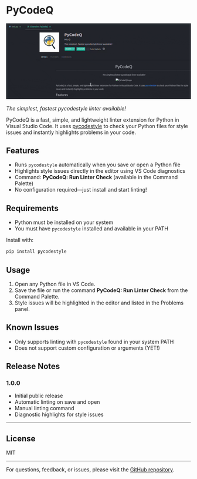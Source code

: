 # PyCodeQ

![PyCodeQ Demo](https://raw.githubusercontent.com/MicrQ/assets/main/PyCodeQ/v1.0.0.gif)

*The simplest, fastest pycodestyle linter available!*

PyCodeQ is a fast, simple, and lightweight linter extension for Python in Visual Studio Code. It uses [pycodestyle](https://pycodestyle.pycqa.org/en/latest/) to check your Python files for style issues and instantly highlights problems in your code.

## Features

- Runs `pycodestyle` automatically when you save or open a Python file
- Highlights style issues directly in the editor using VS Code diagnostics
- Command: **PyCodeQ: Run Linter Check** (available in the Command Palette)
- No configuration required—just install and start linting!

## Requirements

- Python must be installed on your system
- You must have `pycodestyle` installed and available in your PATH

Install with:

```bash
pip install pycodestyle
```

## Usage

1. Open any Python file in VS Code.
2. Save the file or run the command **PyCodeQ: Run Linter Check** from the Command Palette.
3. Style issues will be highlighted in the editor and listed in the Problems panel.

## Known Issues

- Only supports linting with `pycodestyle` found in your system PATH
- Does not support custom configuration or arguments (YET!)

## Release Notes

### 1.0.0
- Initial public release
- Automatic linting on save and open
- Manual linting command
- Diagnostic highlights for style issues

---

## License

MIT

---

For questions, feedback, or issues, please visit the [GitHub repository](https://github.com/MicrQ/PyCodeQ).
